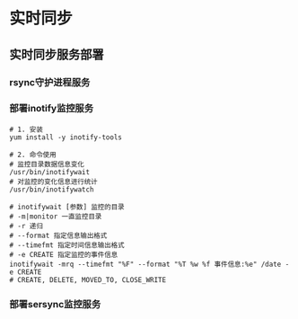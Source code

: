 # 实时同步

## 实时同步服务部署

### rsync守护进程服务

### 部署inotify监控服务

```shell
# 1. 安装
yum install -y inotify-tools

# 2. 命令使用
# 监控目录数据信息变化
/usr/bin/inotifywait
# 对监控的变化信息进行统计
/usr/bin/inotifywatch

# inotifywait [参数] 监控的目录
# -m|monitor 一直监控目录
# -r 递归
# --format 指定信息输出格式
# --timefmt 指定时间信息输出格式
# -e CREATE 指定监控的事件信息
inotifywait -mrq --timefmt "%F" --format "%T %w %f 事件信息:%e" /date -e CREATE
# CREATE, DELETE, MOVED_TO, CLOSE_WRITE
```

### 部署sersync监控服务
